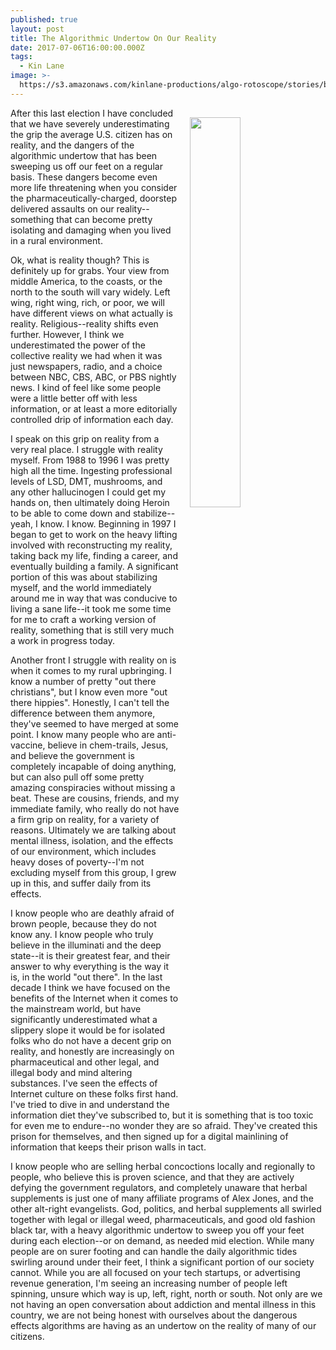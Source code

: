 ```yaml
---
published: true
layout: post
title: The Algorithmic Undertow On Our Reality
date: 2017-07-06T16:00:00.000Z
tags:
  - Kin Lane
image: >-
  https://s3.amazonaws.com/kinlane-productions/algo-rotoscope/stories/beach-rocks-currents_internet_numbers.jpg
---
```

<p><img src="https://s3.amazonaws.com/kinlane-productions/algo-rotoscope/stories/beach-rocks-currents_internet_numbers.jpg" align="right" width="40%" style="padding: 15px;" /></p>After this last election I have concluded that we have severely underestimating the grip the average U.S. citizen has on reality, and the dangers of the algorithmic undertow that has been sweeping us off our feet on a regular basis. These dangers become even more life threatening when you consider the pharmaceutically-charged, doorstep delivered assaults on our reality--something that can become pretty isolating and damaging when you lived in a rural environment.

Ok, what is reality though? This is definitely up for grabs. Your view from middle America, to the coasts, or the north to the south will vary widely. Left wing, right wing, rich, or poor, we will have different views on what actually is reality. Religious--reality shifts even further. However, I think we underestimated the power of the collective reality we had when it was just newspapers, radio, and a choice between NBC, CBS, ABC, or PBS nightly news. I kind of feel like some people were a little better off with less information, or at least a more editorially controlled drip of information each day.

I speak on this grip on reality from a very real place. I struggle with reality myself. From 1988 to 1996 I was pretty high all the time. Ingesting professional levels of LSD, DMT, mushrooms, and any other hallucinogen I could get my hands on, then ultimately doing Heroin to be able to come down and stabilize--yeah, I know. I know. Beginning in 1997 I began to get to work on the heavy lifting involved with reconstructing my reality, taking back my life, finding a career, and eventually building a family. A significant portion of this was about stabilizing myself, and the world immediately around me in way that was conducive to living a sane life--it took me some time for me to craft a working version of reality, something that is still very much a work in progress today.

Another front I struggle with reality on is when it comes to my rural upbringing. I know a number of pretty "out there christians", but I know even more "out there hippies". Honestly, I can't tell the difference between them anymore, they've seemed to have merged at some point. I know many people who are anti-vaccine, believe in chem-trails, Jesus, and believe the government is completely incapable of doing anything, but can also pull off some pretty amazing conspiracies without missing a beat. These are cousins, friends, and my immediate family, who really do not have a firm grip on reality, for a variety of reasons. Ultimately we are talking about mental illness, isolation, and the effects of our environment, which includes heavy doses of poverty--I'm not excluding myself from this group, I grew up in this, and suffer daily from its effects.

I know people who are deathly afraid of brown people, because they do not know any. I know people who truly believe in the illuminati and the deep state--it is their greatest fear, and their answer to why everything is the way it is, in the world "out there". In the last decade I think we have focused on the benefits of the Internet when it comes to the mainstream world, but have significantly underestimated what a slippery slope it would be for isolated folks who do not have a decent grip on reality, and honestly are increasingly on pharmaceutical and other legal, and illegal body and mind altering substances. I've seen the effects of Internet culture on these folks first hand. I've tried to dive in and understand the information diet they've subscribed to, but it is something that is too toxic for even me to endure--no wonder they are so afraid. They've created this prison for themselves, and then signed up for a digital mainlining of information that keeps their prison walls in tact.

I know people who are selling herbal concoctions locally and regionally to people, who believe this is proven science, and that they are actively defying the government regulators, and completely unaware that herbal supplements is just one of many affiliate programs of Alex Jones, and the other alt-right evangelists. God, politics, and herbal supplements all swirled together with legal or illegal weed, pharmaceuticals, and good old fashion black tar, with a heavy algorithmic undertow to sweep you off your feet during each election--or on demand, as needed mid election. While many people are on surer footing and can handle the daily algorithmic tides swirling around under their feet, I think a significant portion of our society cannot. While you are all focused on your tech startups, or advertising revenue generation, I'm seeing an increasing number of people left spinning, unsure which way is up, left, right, north or south. Not only are we not having an open conversation about addiction and mental illness in this country, we are not being honest with ourselves about the dangerous effects algorithms are having as an undertow on the reality of many of our citizens.
